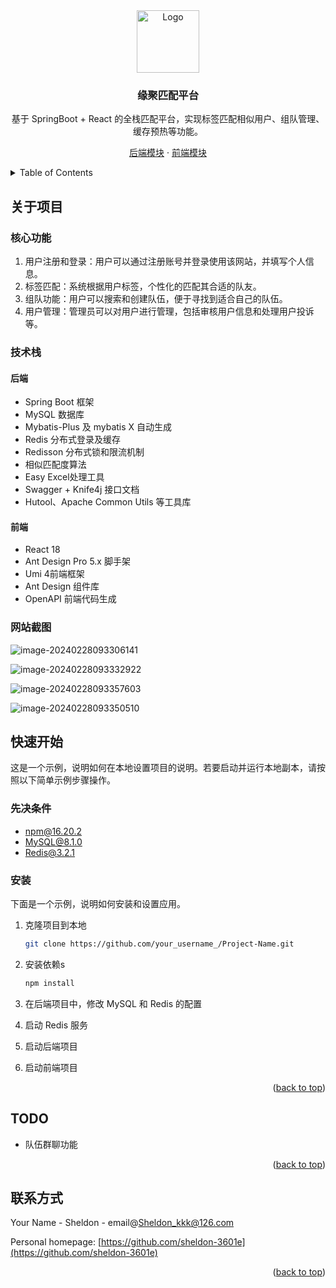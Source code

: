 <!-- PROJECT LOGO -->

<div align="center">
    <img src="https://gitee.com/sheldon_kkk/typora-image/raw/master/img/202402280916147.svg" alt="Logo" width="100" height="100">
    <h3 align="center">缘聚匹配平台</h3>
    <p align="center">
        基于 SpringBoot + React 的全栈匹配平台，实现标签匹配相似用户、组队管理、缓存预热等功能。
    </p>
     <p align="center">
    <a href="https://github.com/sheldon-3601e/partner-match/tree/master/match-backend">后端模块</a>
    ·
    <a href="https://github.com/sheldon-3601e/partner-match/tree/master/match-frontend">前端模块</a>
  </p>
</div>

<!-- TABLE OF CONTENTS -->

<details>
    <summary>Table of Contents</summary>
    <ol>
        <li>
            <a href="#关于项目">关于项目</a>
            <ul>
                <li><a href="#核心功能">项目架构图</a></li>
                <li><a href="#技术栈">技术栈</a></li>
                <li><a href="#网站截图">网站截图</a></li>
            </ul>
        </li>
        <li><a href="#快速开始">快速开始</a>
            <ul>
                <li><a href="#先决条件">先决条件</a></li>
                <li><a href="#安装">安装</a></li>
            </ul>
        </li>
        <li><a href="#TODO">TODO</a></li>
        <li><a href="#联系方式">联系方式</a></li>
    </ol>
</details>



## 关于项目



### 核心功能

1. 用户注册和登录：用户可以通过注册账号并登录使用该网站，并填写个人信息。
2. 标签匹配：系统根据用户标签，个性化的匹配其合适的队友。
3. 组队功能：用户可以搜索和创建队伍，便于寻找到适合自己的队伍。
4. 用户管理：管理员可以对用户进行管理，包括审核用户信息和处理用户投诉等。


### 技术栈

#### 后端

- Spring Boot 框架
- MySQL 数据库
- Mybatis-Plus 及 mybatis X 自动生成
- Redis 分布式登录及缓存 
- Redisson 分布式锁和限流机制
- 相似匹配度算法
- Easy Excel处理工具
- Swagger + Knife4j 接口文档
- Hutool、Apache Common Utils 等工具库

#### 前端

- React 18
- Ant Design Pro 5.x 脚手架
- Umi 4前端框架
- Ant Design 组件库
- OpenAPI 前端代码生成




### 网站截图

![image-20240228093306141](https://gitee.com/sheldon_kkk/typora-image/raw/master/img/202402280942015.png)

![image-20240228093332922](https://gitee.com/sheldon_kkk/typora-image/raw/master/img/202402280942913.png)

![image-20240228093357603](https://gitee.com/sheldon_kkk/typora-image/raw/master/img/202402280942854.png)

![image-20240228093350510](https://gitee.com/sheldon_kkk/typora-image/raw/master/img/202402280933592.png)



## 快速开始

这是一个示例，说明如何在本地设置项目的说明。若要启动并运行本地副本，请按照以下简单示例步骤操作。

### 先决条件

- npm@16.20.2
- MySQL@8.1.0
- Redis@3.2.1

### 安装

下面是一个示例，说明如何安装和设置应用。

1. 克隆项目到本地

   ```sh
   git clone https://github.com/your_username_/Project-Name.git
   ```

2. 安装依赖s

   ```sh
   npm install
   ```

3. 在后端项目中，修改 MySQL 和 Redis 的配置

4. 启动 Redis 服务

5. 启动后端项目

6. 启动前端项目

<p align="right">(<a href="#readme-top">back to top</a>)</p>

## TODO

- 队伍群聊功能

<p align="right">(<a href="#readme-top">back to top</a>)</p>

<!-- CONTACT -->

## 联系方式

Your Name - Sheldon - email@Sheldon_kkk@126.com

Personal homepage: [https://github.com/sheldon-3601e](https://github.com/sheldon-3601e)

<p align="right">(<a href="#readme-top">back to top</a>)</p>

